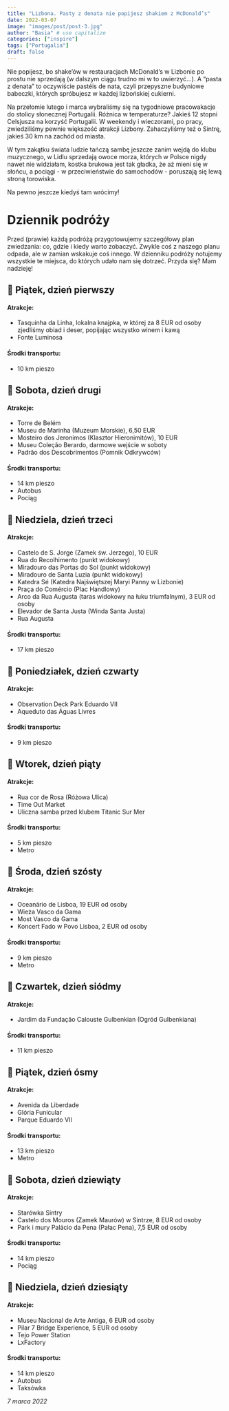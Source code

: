 ```yaml
---
title: "Lizbona. Pasty z denata nie popijesz shakiem z McDonald’s"
date: 2022-03-07
image: "images/post/post-3.jpg"
author: "Basia" # use capitalize
categories: ["inspire"]
tags: ["Portugalia"]
draft: false
---
```


Nie popijesz, bo shake’ów w restauracjach McDonald’s w Lizbonie po prostu nie sprzedają (w dalszym ciągu trudno mi w to uwierzyć…). A “pasta z denata” to oczywiście pastéis de nata, czyli przepyszne budyniowe babeczki, których spróbujesz w każdej lizbońskiej cukierni.

Na przełomie lutego i marca wybraliśmy się na tygodniowe pracowakacje do stolicy słonecznej Portugalii. Różnica w temperaturze? Jakieś 12 stopni Celsjusza na korzyść Portugalii. W weekendy i wieczorami, po pracy, zwiedziliśmy pewnie większość atrakcji Lizbony. Zahaczyliśmy też o Sintrę, jakieś 30 km na zachód od miasta.  

W tym zakątku świata ludzie tańczą sambę jeszcze zanim wejdą do klubu muzycznego, w Lidlu sprzedają owoce morza, których w Polsce nigdy nawet nie widziałam, kostka brukowa jest tak gładka, że aż mieni się w słońcu, a pociągi - w przeciwieństwie do samochodów - poruszają się lewą stroną torowiska. 

Na pewno jeszcze kiedyś tam wrócimy!

# Dziennik podróży

Przed (prawie) każdą podróżą przygotowujemy szczegółowy plan zwiedzania: co, gdzie i kiedy warto zobaczyć. Zwykle coś z naszego planu odpada, ale w zamian wskakuje coś innego. W dzienniku podróży notujemy wszystkie te miejsca, do których udało nam się dotrzeć. Przyda się? Mam nadzieję!

## 📆 Piątek, dzień pierwszy

#### Atrakcje:

* Tasquinha da Linha, lokalna knajpka, w której za 8 EUR od osoby zjedliśmy obiad i deser, popijając wszystko winem i kawą
* Fonte Luminosa

#### Środki transportu:

* 10 km pieszo

## 📆 Sobota, dzień drugi

#### Atrakcje:

* Torre de Belém
* Museu de Marinha (Muzeum Morskie), 6,50 EUR   
* Mosteiro dos Jeronimos (Klasztor Hieronimitów), 10 EUR
* Museu Coleção Berardo, darmowe wejście w soboty
* Padrão dos Descobrimentos (Pomnik Odkrywców)

#### Środki transportu:
* 14 km pieszo
* Autobus
* Pociąg

## 📆 Niedziela, dzień trzeci

#### Atrakcje:

* Castelo de S. Jorge (Zamek św. Jerzego), 10 EUR
* Rua do Recolhimento (punkt widokowy)
* Miradouro das Portas do Sol (punkt widokowy)
* Miradouro de Santa Luzia (punkt widokowy)
* Katedra Sé (Katedra Najświętszej Maryi Panny w Lizbonie)
* Praça do Comércio (Plac Handlowy)
* Arco da Rua Augusta (taras widokowy na łuku triumfalnym), 3 EUR od osoby
* Elevador de Santa Justa (Winda Santa Justa)
* Rua Augusta

#### Środki transportu:
* 17 km pieszo

## 📆 Poniedziałek, dzień czwarty

#### Atrakcje:

* Observation Deck Park Eduardo VII
* Aqueduto das Águas Livres

#### Środki transportu:
* 9 km pieszo

## 📆 Wtorek, dzień piąty

#### Atrakcje:

* Rua cor de Rosa (Różowa Ulica)
* Time Out Market 
* Uliczna samba przed klubem Titanic Sur Mer

#### Środki transportu:

* 5 km pieszo
* Metro

## 📆 Środa, dzień szósty

#### Atrakcje:

* Oceanário de Lisboa, 19 EUR od osoby
* Wieża Vasco da Gama
* Most Vasco da Gama
* Koncert Fado w Povo Lisboa, 2 EUR od osoby

#### Środki transportu:

* 9 km pieszo
* Metro

## 📆 Czwartek, dzień siódmy

#### Atrakcje:

* Jardim da Fundação Calouste Gulbenkian (Ogród Gulbenkiana)

#### Środki transportu:

* 11 km pieszo

## 📆 Piątek, dzień ósmy

#### Atrakcje:

* Avenida da Liberdade
* Glória Funicular
* Parque Eduardo VII

#### Środki transportu:

* 13 km pieszo
* Metro

## 📆 Sobota, dzień dziewiąty

#### Atrakcje:

* Starówka Sintry
* Castelo dos Mouros (Zamek Maurów) w Sintrze, 8 EUR od osoby
* Park i mury Palácio da Pena (Pałac Pena), 7,5 EUR od osoby

#### Środki transportu:

* 14 km pieszo
* Pociąg

## 📆 Niedziela, dzień dziesiąty

#### Atrakcje:

* Museu Nacional de Arte Antiga, 6 EUR od osoby
* Pilar 7 Bridge Experience, 5 EUR od osoby
* Tejo Power Station
* LxFactory

#### Środki transportu:

* 14 km pieszo
* Autobus
* Taksówka

<!--
# Galeria

![alt text for screen readers](/images/malta/20211101_122303.jpg )
![alt text for screen readers](/images/malta/20211031_110141.jpg )
![alt text for screen readers](/images/malta/20211031_170205.jpg )
![alt text for screen readers](/images/malta/20211101_125806.jpg )
![alt text for screen readers](/images/malta/20211101_134143.jpg )
![alt text for screen readers](/images/malta/20211101_150436.jpg )
![alt text for screen readers](/images/malta/20211101_151127.jpg )
![alt text for screen readers](/images/malta/20211105_123031.jpg )

-->
*7 marca 2022*